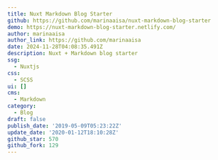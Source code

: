 ```yaml
---
title: Nuxt Markdown Blog Starter
github: https://github.com/marinaaisa/nuxt-markdown-blog-starter
demo: https://nuxt-markdown-blog-starter.netlify.com/
author: marinaaisa
author_link: https://github.com/marinaaisa
date: 2024-11-28T04:08:35.491Z
description: Nuxt + Markdown blog starter
ssg:
  - Nuxtjs
css:
  - SCSS
ui: []
cms:
  - Markdown
category:
  - Blog
draft: false
publish_date: '2019-05-09T05:23:22Z'
update_date: '2020-01-12T18:10:28Z'
github_star: 570
github_fork: 129
---
```

